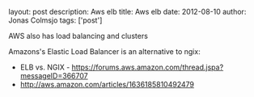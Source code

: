 layout: post
description: Aws elb
title: Aws elb
date: 2012-08-10
author: Jonas Colmsjo
tags: ['post']

AWS also has load balancing and clusters





Amazons's Elastic Load Balancer is an alternative to ngix:

* ELB vs. NGIX - https://forums.aws.amazon.com/thread.jspa?messageID=366707
* http://aws.amazon.com/articles/1636185810492479

